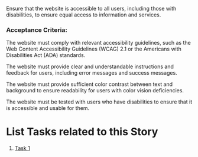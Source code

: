 Ensure that the website is accessible to all users, including those with disabilities, to ensure equal access to information and services.

### Acceptance Criteria:
The website must comply with relevant accessibility guidelines, such as the Web Content Accessibility Guidelines (WCAG) 2.1 or the Americans with Disabilities Act (ADA) standards.

The website must provide clear and understandable instructions and feedback for users, including error messages and success messages.

The website must provide sufficient color contrast between text and background to ensure readability for users with color vision deficiencies.

The website must be tested with users who have disabilities to ensure that it is accessible and usable for them.

# List Tasks related to this Story
1. [Task 1](./tasks/task_access.md)